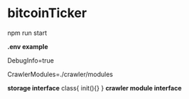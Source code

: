 # bitcoinTicker

npm run start

**.env example**

DebugInfo=true

CrawlerModules=./crawler/modules

**storage interface**
class{
init(){}
}
**crawler module interface**